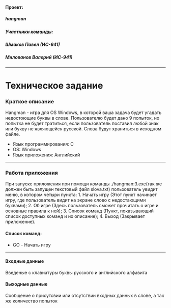 #### Проект:
##### hangman
##### Участники команды:
##### Шмаков Павел (ИС-941)
##### Милованов Валерий (ИС-941)
---
# Техническое задание
### Краткое описание

Hangman - игра для OS Windows, в которой ваша задача будет угадать недостоющие буквы в слове. Пользователю будет дано 9 попыток, но попытка не будет тратиться, если пользователь поставил любой знак или букву не являющейся русской. Слова будут храниться в исходном файле. 
* Язык программирования: C
* OS: Windows
* Язык приложения: Английский

---
### Работа приложения
При запуске приложения при помощи команды ./hangman:3.exe(так же должен быть запущен текстовый файл slova.txt) пользователь увидит меню, в котором четыри пункта: 1. Начать игру (Этот пункт начинает игру, где пользователь видит на экране слово с недостающими буквами);  2. Об игре (Здесь пользователь сможет прочитать о игре и основные правила к ней); 3. Список команд (Пункт, показывающий список доступных команд и их описание); 4. Выход (Закрывает приложение).

#### Список команд:
 * GO - Начать игру 
---
#### Входные данные
Введеные с клавиатуры буквы русского и английского алфавита
#### Выходные данные
Сообщение о присутсвии или отсутствии входных данных в слове, а так же количество попыток
